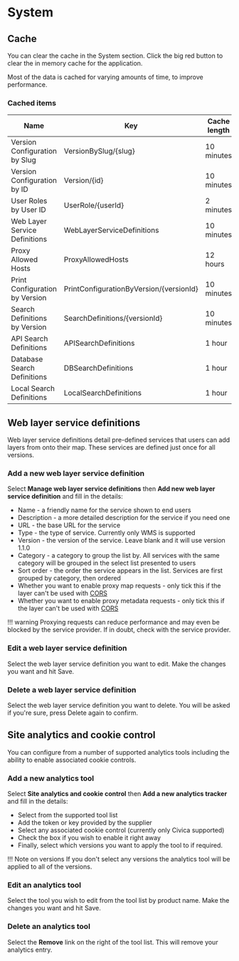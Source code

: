 # System

## Cache

You can clear the cache in the System section. Click the big red button to clear the in memory cache for the application.

Most of the data is cached for varying amounts of time, to improve performance.


### Cached items

| Name                           | Key                                     | Cache length |
| ------------------------------ | --------------------------------------- | ------------ |
| Version Configuration by Slug  | VersionBySlug/{slug}                    | 10 minutes   |
| Version Configuration by ID    | Version/{id}                            | 10 minutes   |
| User Roles by User ID          | UserRole/{userId}                       | 2 minutes    |
| Web Layer Service Definitions  | WebLayerServiceDefinitions              | 10 minutes   |
| Proxy Allowed Hosts            | ProxyAllowedHosts                       | 12 hours     |
| Print Configuration by Version | PrintConfigurationByVersion/{versionId} | 10 minutes   |
| Search Definitions by Version  | SearchDefinitions/{versionId}           | 10 minutes   |
| API Search Definitions         | APISearchDefinitions                    | 1 hour       |
| Database Search Definitions    | DBSearchDefinitions                     | 1 hour       |
| Local Search Definitions       | LocalSearchDefinitions                  | 1 hour       |

## Web layer service definitions

Web layer service definitions detail pre-defined services that users can add layers from onto their map. These services are defined just once for all versions.

### Add a new web layer service definition

Select **Manage web layer service definitions** then **Add new web layer service definition** and fill in the details:

- Name - a friendly name for the service shown to end users
- Description - a more detailed description for the service if you need one
- URL - the base URL for the service
- Type - the type of service. Currently only WMS is supported
- Version - the version of the service. Leave blank and it will use version 1.1.0
- Category - a category to group the list by. All services with the same category will be grouped in the select list presented to users
- Sort order - the order the service appears in the list. Services are first grouped by category, then ordered
- Whether you want to enable proxy map requests - only tick this if the layer can't be used with [CORS](https://developer.mozilla.org/en-US/docs/Web/HTTP/CORS)
- Whether you want to enable proxy metadata requests - only tick this if the layer can't be used with [CORS](https://developer.mozilla.org/en-US/docs/Web/HTTP/CORS)

!!! warning
    Proxying requests can reduce performance and may even be blocked by the service provider. If in doubt, check with the service provider. 

### Edit a web layer service definition

Select the web layer service definition you want to edit. Make the changes you want and hit Save.

### Delete a web layer service definition

Select the web layer service definition you want to delete. You will be asked if you're sure, press Delete again to confirm.

## Site analytics and cookie control

You can configure from a number of supported analytics tools including the ability to enable associated cookie controls. 

### Add a new analytics tool

Select **Site analytics and cookie control** then **Add a new analytics tracker** and fill in the details:

- Select from the supported tool list
- Add the token or key provided by the supplier
- Select any associated cookie control (currently only Civica supported)
- Check the box if you wish to enable it right away
- Finally, select which versions you want to apply the tool to if required. 

!!! Note on versions
    If you don't select any versions the analytics tool will be applied to all of the versions. 

### Edit an analytics tool

Select the tool you wish to edit from the tool list by product name. Make the changes you want and hit Save.

### Delete an analytics tool

Select the **Remove** link on the right of the tool list. This will remove your analytics entry. 